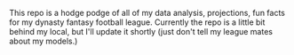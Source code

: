 This repo is a hodge podge of all of my data analysis, projections, fun facts for my dynasty fantasy football league. Currently the repo is a little bit behind my local, but I'll update it shortly (just don't tell my league mates about my models.)
